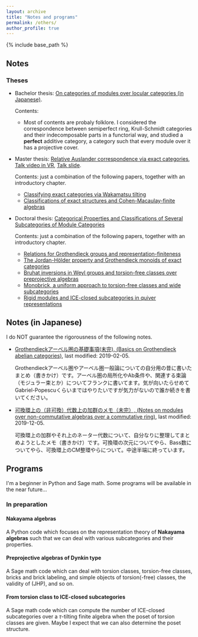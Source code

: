 ```yaml
---
layout: archive
title: "Notes and programs"
permalink: /others/
author_profile: true
---
```


{% include base_path %}

## Notes

### Theses
- Bachelor thesis: [On categories of modules over locular categories (in Japanese)](/files/sotsuron.pdf).

  Contents:
  - Most of contents are probaly folklore. I considered the correspondence between semiperfect ring, Krull-Schmidt categories and their indecomposable parts in a functorial way, and studied a  **perfect** additive category, a category such that every module over it has a projective cover.

- Master thesis: [Relative Auslander correspondence via exact categories](/files/master_thesis.pdf), [Talk video in VR](https://youtu.be/ENQNdLAF_NE), [Talk slide](/files/mt0130.pdf).

  Contents: just a combination of the following papers, together with an introductory chapter.
  - [Classifying exact categories via Wakamatsu tilting](/papers/wakamatsu/)
  - [Classifications of exact structures and Cohen-Macaulay-finite algebras](/papers/exact-str/)

- Doctoral thesis: [Categorical Properties and Classifications of Several Subcategories of Module Categories](/files/phd_thesis.pdf)

  Contents: just a combination of the following papers, together with an introductory chapter.
  - [Relations for Grothendieck groups and representation-finiteness](/papers/relations/)
  - [The Jordan-H&ouml;lder property and Grothendieck monoids of exact categories](/papers/JHP/)
  - [Bruhat inversions in Weyl groups and torsion-free classes over preprojective algebras](/papers/binv/)
  - [Monobrick, a uniform approach to torsion-free classes and wide subcategories](/papers/mbrick/)
  - [Rigid modules and ICE-closed subcategories in quiver representations](/papers/rigidICE/)

## Notes (in Japanese)
I do NOT guarantee the rigorousness of the following notes.

- [Grothendieckアーベル圏の基礎事項(未完), (Basics on Grothendieck abelian categories)](/files/GrothendieckAbelian0205.pdf), last modified: 2019-02-05.

  Grothendieckアーベル圏やアーベル圏一般論についての自分用の昔に書いたまとめ（書きかけ）です。アーベル圏の局所化やAb条件や、関連する束論（モジュラー束とか）についてフランクに書いてます。気が向いたらせめてGabriel-Popescuくらいまではやりたいですが気力がないので誰か続きを書いてください。

- [可換環上の（非可換）代数上の加群のメモ（未完）, (Notes on modules over non-commutative algebras over a commutative ring)](/files/comm-order1205.pdf), last modified: 2019-12-05.

  可換環上の加群やそれ上のネーター代数について、自分なりに整理してまとめようとしたメモ（書きかけ）です。可換環の次元についてやら、Bass数についてやら、可換環上のCM整環やらについて。中途半端に終っています。

## Programs
I'm a beginner in Python and Sage math. Some programs will be available in the near future...

### In preparation

#### Nakayama algebras
A Python code which focuses on the representation theory of **Nakayama algebras** such that we can deal with various subcategories and their properties.

#### Preprojective algebras of Dynkin type
A Sage math code which can deal with torsion classes, torsion-free classes, bricks and brick labeling, and simple objects of torsion(-free) classes, the validity of (JHP), and so on.

#### From torsion class to ICE-closed subcategories
A Sage math code which can compute the number of ICE-closed subcategories over a $\tau$-tilting finite algebra when the poset of torsion classes are given. Maybe I expect that we can also determine the poset structure.
